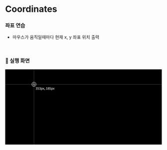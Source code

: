 # Coordinates

### 좌표 연습
- 마우스가 움직일때마다 현재 x, y 좌표 위치 출력

<br/>

### 🎈 실행 화면
<img src="/img/coordinates/coordinates.gif" alt="video" />
